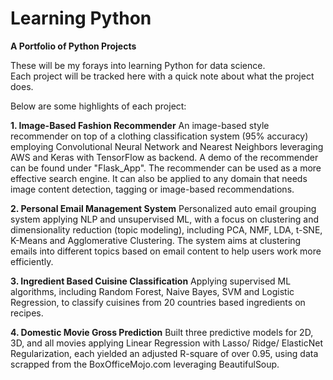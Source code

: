 # Learning Python 
**A Portfolio of Python Projects**

These will be my forays into learning Python for data science.   
Each project will be tracked here with a quick note about what the project does. 

Below are some highlights of each project: 

**1. Image-Based Fashion Recommender**
An image-based style recommender on top of a clothing classification system (95% accuracy) employing Convolutional Neural Network and Nearest Neighbors leveraging AWS and Keras with TensorFlow as backend. A demo of the recommender can be found under "Flask_App". The recommender can be used as a more effective search engine. It can also be applied to any domain that needs image content detection, tagging or image-based recommendations. 

**2. Personal Email Management System**
Personalized auto email grouping system applying NLP and unsupervised ML, with a focus on clustering and dimensionality reduction (topic modeling), including PCA, NMF, LDA, t-SNE, K-Means and Agglomerative Clustering. The system aims at clustering emails into different topics based on email content to help users work more efficiently. 

**3. Ingredient Based Cuisine Classification**
Applying supervised ML algorithms, including Random Forest, Naive Bayes, SVM and Logistic Regression, to classify cuisines from 20 countries based ingredients on recipes. 

**4. Domestic Movie Gross Prediction**
Built three predictive models for 2D, 3D, and all movies applying Linear Regression with Lasso/ Ridge/ ElasticNet Regularization, each yielded an adjusted R-square of over 0.95, using data scrapped from the BoxOfficeMojo.com leveraging BeautifulSoup. 
